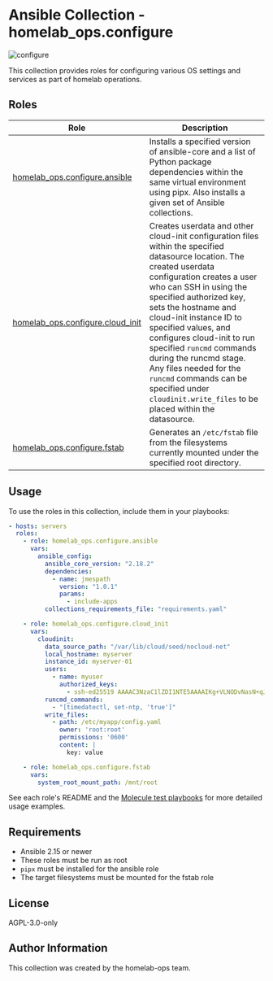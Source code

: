 # Ansible Collection - homelab_ops.configure

![configure](https://github.com/ppat/homelab-ops-ansible/actions/workflows/test-configure.yaml/badge.svg)

This collection provides roles for configuring various OS settings and services as part of homelab operations.

## Roles

| Role | Description |
| --- | --- |
| [homelab_ops.configure.ansible](roles/ansible/) | Installs a specified version of ansible-core and a list of Python package dependencies within the same virtual environment using pipx. Also installs a given set of Ansible collections. |
| [homelab_ops.configure.cloud_init](roles/cloud_init/) | Creates userdata and other cloud-init configuration files within the specified datasource location. The created userdata configuration creates a user who can SSH in using the specified authorized key, sets the hostname and cloud-init instance ID to specified values, and configures cloud-init to run specified `runcmd` commands during the runcmd stage. Any files needed for the `runcmd` commands can be specified under `cloudinit.write_files` to be placed within the datasource. |
| [homelab_ops.configure.fstab](roles/fstab/) | Generates an `/etc/fstab` file from the filesystems currently mounted under the specified root directory. |

## Usage

To use the roles in this collection, include them in your playbooks:

```yaml
- hosts: servers
  roles:
    - role: homelab_ops.configure.ansible
      vars:
        ansible_config:
          ansible_core_version: "2.18.2"
          dependencies:
            - name: jmespath
              version: "1.0.1"
              params:
                - include-apps
          collections_requirements_file: "requirements.yaml"

    - role: homelab_ops.configure.cloud_init
      vars:
        cloudinit:
          data_source_path: "/var/lib/cloud/seed/nocloud-net"
          local_hostname: myserver
          instance_id: myserver-01
          users:
            - name: myuser
              authorized_keys:
                - ssh-ed25519 AAAAC3NzaC1lZDI1NTE5AAAAIKg+VLNODvNasN+qJYnSdRdw4X/rhZ9Wfn3BzSRVTn2W myuser@example.com
          runcmd_commands:
            - "[timedatectl, set-ntp, 'true']"
          write_files:
            - path: /etc/myapp/config.yaml
              owner: 'root:root'
              permissions: '0600'
              content: |
                key: value

    - role: homelab_ops.configure.fstab
      vars:
        system_root_mount_path: /mnt/root
```

See each role's README and the [Molecule test playbooks](molecule/) for more detailed usage examples.

## Requirements

- Ansible 2.15 or newer
- These roles must be run as root
- `pipx` must be installed for the ansible role
- The target filesystems must be mounted for the fstab role

## License

AGPL-3.0-only

## Author Information

This collection was created by the homelab-ops team.
